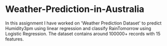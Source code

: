 # Weather-Prediction-in-Australia

In this assignment I have worked on 'Weather Prediction Dataset' to predict Humidity3pm using linear regression and classify RainTomorrow using Logistic Regression. The dataset contains around 100000+ records with 15 features.
